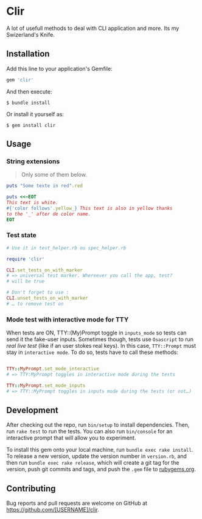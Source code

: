 # Clir

A lot of usefull methods to deal with CLI application and more. Its my Swizerland's Knife.

## Installation

Add this line to your application's Gemfile:

```ruby
gem 'clir'
```

And then execute:

    $ bundle install

Or install it yourself as:

    $ gem install clir

## Usage

### String extensions

> Only some of them below.

~~~ruby
puts "Some texte in red".red

puts <<~EOT
This text is white.
#{'color follows'.yellow_} This text is also in yellow thanks
to the '_' after de color name.
EOT
~~~



### Test state

~~~ruby
# Use it in test_helper.rb ou spec_helper.rb

require 'clir'

CLI.set_tests_on_with_marker
# => universal test marker. Whereever you call the app, test?
# will be true

# Don't forget to use :
CLI.unset_tests_on_with_marker
# … to remove test on
~~~

### Mode test with interactive mode for TTY

When tests are ON, TTY::(My)Prompt toggle in `inputs_mode` so tests can send it the fake-user inputs. Sometimes though, tests use `Osascript` to run *real live test* (like if an user stokes real keys). In this case, `TTY::Prompt` must stay in `interactive mode`. To do so, tests have to call these methods:
~~~ruby

TTY::MyPrompt.set_mode_interactive
# => TTY:MyPrompt toggles in interactive mode during the tests

TTY::MyPrompt.set_mode_inputs
# => TTY::MyPrompt toggles in inputs mode during the tests (or not…)

~~~

## Development

After checking out the repo, run `bin/setup` to install dependencies. Then, run `rake test` to run the tests. You can also run `bin/console` for an interactive prompt that will allow you to experiment.

To install this gem onto your local machine, run `bundle exec rake install`. To release a new version, update the version number in `version.rb`, and then run `bundle exec rake release`, which will create a git tag for the version, push git commits and tags, and push the `.gem` file to [rubygems.org](https://rubygems.org).

## Contributing

Bug reports and pull requests are welcome on GitHub at https://github.com/[USERNAME]/clir.

